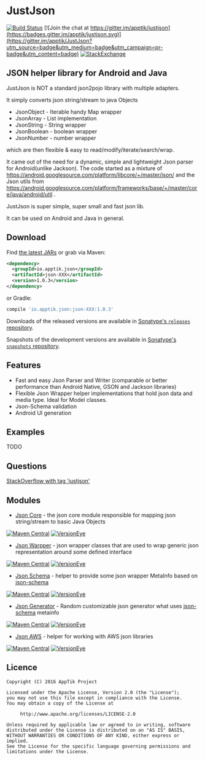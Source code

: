 # JustJson

[![Build Status](https://travis-ci.org/apptik/justjson.svg?branch=master)](https://travis-ci.org/apptik/JustJson)
[![Join the chat at https://gitter.im/apptik/justjson](https://badges.gitter.im/apptik/justjson.svg)](https://gitter.im/apptik/JustJson?utm_source=badge&utm_medium=badge&utm_campaign=pr-badge&utm_content=badge)
[![StackExchange](https://img.shields.io/stackexchange/stackoverflow/t/justjson.svg)](http://stackoverflow.com/questions/tagged/justjson)


JSON helper library for Android and Java
----------------------------------------

JustJson is NOT a standard json2pojo library with multiple adapters.

It simply converts json string/stream to java Objects
* JsonObject - Iterable handy Map wrapper 
* JsonArray - List implementation
* JsonString - String wrapper
* JsonBoolean - boolean wrapper
* JsonNumber - number wrapper

which are then flexible & easy to read/modify/iterate/search/wrap.

It came out of the need for a dynamic, simple and lightweight Json parser for Android(unlike Jackson).
The code started as a mixture of https://android.googlesource.com/platform/libcore/+/master/json/ and the Json utils from https://android.googlesource.com/platform/frameworks/base/+/master/core/java/android/util .

JustJson is super simple, super small and fast json lib.



It can be used on Android and Java in general.

## Download

Find [the latest JARs][mvn] or grab via Maven:
```xml
<dependency>
  <groupId>io.apptik.json</groupId>
  <artifactId>json-XXX</artifactId>
  <version>1.0.3</version>
</dependency>
```
or Gradle:
```groovy
compile 'io.apptik.json:json-XXX:1.0.3'
```

Downloads of the released versions are available in [Sonatype's `releases` repository][release].

Snapshots of the development versions are available in [Sonatype's `snapshots` repository][snap].

## Features
- Fast and easy Json Parser and Writer (comparable or better performance than Android Native, GSON and Jackson libraries)
- Flexible Json Wrapper helper implementations that hold json data and media type. Ideal for Model classes.
- Json-Schema validation 
- Android UI generation 

## Examples

TODO


## Questions

[StackOverflow with tag 'justjson'](http://stackoverflow.com/questions/ask)

## Modules

* [Json Core][json-core] - the json core module responsible for mapping json string/stream to basic Java Objects

[![Maven Central](https://img.shields.io/maven-central/v/io.apptik.json/json-core.svg?style=flat)](https://maven-badges.herokuapp.com/maven-central/io.apptik.json/json-core)
[![VersionEye](https://www.versioneye.com/java/io.apptik.json:json-core/1.0.3/badge.svg)](https://www.versioneye.com/java/io.apptik.json:json-core/1.0.3)
* [Json Warpper][json-wrapper] - json wrapper classes that are used to wrap generic json representation around some defined interface

[![Maven Central](https://img.shields.io/maven-central/v/io.apptik.json/json-wrapper.svg?style=flat)](https://maven-badges.herokuapp.com/maven-central/io.apptik.json/json-wrapper)
[![VersionEye](https://www.versioneye.com/java/io.apptik.json:json-wrapper/1.0.3/badge.svg)](https://www.versioneye.com/java/io.apptik.json:json-wrapper/1.0.3)
* [Json Schema][json-schema] - helper to provide some json wrapper MetaInfo based on [json-schema][json-schema.org]

[![Maven Central](https://img.shields.io/maven-central/v/io.apptik.json/json-schema.svg?style=flat)](https://maven-badges.herokuapp.com/maven-central/io.apptik.json/json-schema)
[![VersionEye](https://www.versioneye.com/java/io.apptik.json:json-schema/1.0.3/badge.svg)](https://www.versioneye.com/java/io.apptik.json:json-schema/1.0.3)
* [Json Generator][json-generator] - Random customizable json generator what uses [json-schema][json-schema.org] metainfo

[![Maven Central](https://img.shields.io/maven-central/v/io.apptik.json/json-core.svg?style=flat)](https://maven-badges.herokuapp.com/maven-central/io.apptik.json/json-generator)
[![VersionEye](https://www.versioneye.com/java/io.apptik.json:json-core/1.0.3/badge.svg)](https://www.versioneye.com/java/io.apptik.json:json-generator/1.0.3)
* [Json AWS][json-aws] - helper for working with AWS json libraries

[![Maven Central](https://img.shields.io/maven-central/v/io.apptik.json/json-core.svg?style=flat)](https://maven-badges.herokuapp.com/maven-central/io.apptik.json/json-aws)
[![VersionEye](https://www.versioneye.com/java/io.apptik.json:json-core/1.0.3/badge.svg)](https://www.versioneye.com/java/io.apptik.json:json-aws/1.0.3)


## Licence

    Copyright (C) 2016 AppTik Project

    Licensed under the Apache License, Version 2.0 (the "License");
    you may not use this file except in compliance with the License.
    You may obtain a copy of the License at

         http://www.apache.org/licenses/LICENSE-2.0

    Unless required by applicable law or agreed to in writing, software
    distributed under the License is distributed on an "AS IS" BASIS,
    WITHOUT WARRANTIES OR CONDITIONS OF ANY KIND, either express or implied.
    See the License for the specific language governing permissions and
    limitations under the License.

 [mvn]: http://search.maven.org/#search|ga|1|io.apptik.json
 [release]: https://oss.sonatype.org/content/repositories/releases/io/apptik/json/
 [snap]: https://oss.sonatype.org/content/repositories/snapshots/io/apptik/json/
 
 [json-core]: https://github.com/apptik/justjson/tree/master/json-core
 [json-wrapper]: https://github.com/apptik/justjson/tree/master/json-wrapper
 [json-schema]: https://github.com/apptik/justjson/tree/master/json-schema
 [json-generator]: https://github.com/apptik/justjson/tree/master/json-generator
 [json-aws]: https://github.com/apptik/justjson/tree/master/json-aws
 [json-schema.org]: http://json-schema.org/



